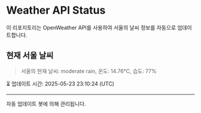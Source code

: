 
# Weather API Status

이 리포지토리는 OpenWeather API를 사용하여 서울의 날씨 정보를 자동으로 업데이트합니다.

## 현재 서울 날씨
> 서울의 현재 날씨: moderate rain, 온도: 14.76°C, 습도: 77%

⏳ 업데이트 시간: 2025-05-23 23:10:24 (UTC)

---
자동 업데이트 봇에 의해 관리됩니다.
